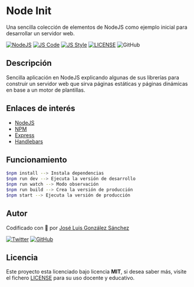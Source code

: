 # Node Init

Una sencilla colección de elementos de NodeJS como ejemplo inicial para desarrollar un servidor web.

[![NodeJS](https://img.shields.io/badge/NodeJS-Ready-83BA63)](https://hub.docker.com/r/joseluisgs/apirest-fake)
[![JS Code](https://img.shields.io/badge/JS%20Code-ES2019-yellow)](https://www.ecma-international.org/ecma-262)
[![JS Style](https://img.shields.io/badge/JS%20Style-AirBnB-ff69b4)](https://airbnb.io/javascript)
[![LICENSE](https://img.shields.io/badge/Lisence-MIT-green)](https://github.com/joseluisgs/nodeinit/blob/master/LICENSE)
![GitHub](https://img.shields.io/github/last-commit/joseluisgs/nodeinit)

## Descripción

Sencilla aplicación en NodeJS explicando algunas de sus librerías para construir un servidor web que sirva páginas estáticas y páginas dinámicas en base a un motor de plantillas.

## Enlaces de interés

- [NodeJS](https://nodejs.org/es/)
- [NPM](https://www.npmjs.com/)
- [Express](https://expressjs.com/es/)
- [Handlebars](https://handlebarsjs.com/)

## Funcionamiento

```zsh
$npm install --> Instala dependencias
$npm run dev --> Ejecuta la versión de desarrollo
$npm run watch --> Modo observación
$npm run build --> Crea la versión de producción
$npm start --> Ejecuta la versión de producción
```

## Autor

Codificado con :sparkling_heart: por [José Luis González Sánchez](https://twitter.com/joseluisgonsan)

[![Twitter](https://img.shields.io/twitter/follow/joseluisgonsan?style=social)](https://twitter.com/joseluisgonsan)
[![GitHub](https://img.shields.io/github/followers/joseluisgs?style=social)](https://github.com/joseluisgs)

## Licencia

Este proyecto esta licenciado bajo licencia **MIT**, si desea saber más, visite el fichero [LICENSE](https://github.com/joseluisgs/nodeinit/blob/master/LICENSE) para su uso docente y educativo.

